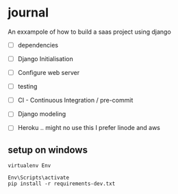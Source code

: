 # journal
An exxampole of how to build a saas project using django

* [ ] dependencies
* [ ] Django Initialisation
* [ ] Configure web server
* [ ] testing
* [ ] CI - Continuous Integration / pre-commit
* [ ] Django modeling
* [ ] Heroku  .. might no use this I prefer linode and aws


## setup on windows

```
virtualenv Env

Env\Scripts\activate
pip install -r requirements-dev.txt
```





